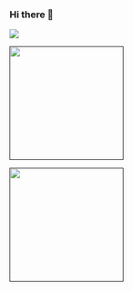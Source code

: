 ### Hi there 👋

![](https://komarev.com/ghpvc/?username=melihaksoy)

<a href=""><img height="200px" src="https://github-readme-stats.vercel.app/api?username=melihaksoy&show_icons=true&theme=onedark"/></a>

<a href=""><img height="200px" src="https://github-readme-stats.vercel.app/api/top-langs/?username=melihaksoy&theme=onedark"/></a>

<!--
**melihaksoy/melihaksoy** is a ✨ _special_ ✨ repository because its `README.md` (this file) appears on your GitHub profile.

Here are some ideas to get you started:

- 🔭 I’m currently working on ...
- 🌱 I’m currently learning ...
- 👯 I’m looking to collaborate on ...
- 🤔 I’m looking for help with ...
- 💬 Ask me about ...
- 📫 How to reach me: ...
- 😄 Pronouns: ...
- ⚡ Fun fact: ...
-->

